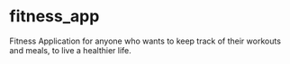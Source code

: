 # fitness_app

Fitness Application for anyone who wants to keep track of their workouts and meals, to live a healthier life.
